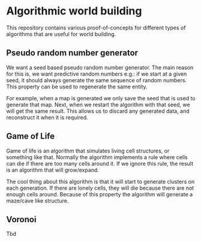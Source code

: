 ﻿# Algorithmic world building

This repository contains various proof-of-concepts for different types of algorithms that are useful for world building.

## Pseudo random number generator

We want a seed based pseudo random number generator. The main reason for this is, we want predictive random numbers e.g.: if we start at a given seed, it should always generate the same sequence of random numbers. This property can be used to regenerate the same entity. 

For example, when a map is generated we only save the seed that is used to generate that map. Next, when we restart the algorithm with that seed, we will get the same result. This allows us to discard any generated data, and reconstruct it when it is required.

## Game of Life

Game of life is an algorithm that simulates living cell structures, or something like that. Normally the algorithm implements a rule where cells can die if there are too many cells around it. If we ignore this rule, the result is an algorithm that will grow/expand. 

The cool thing about this algorithm is that it will start to generate clusters on each generation. If there are lonely cells, they will die because there are not enough cells around. Because of this property the algorithm will generate a maze/cave like structure.

## Voronoi

Tbd
